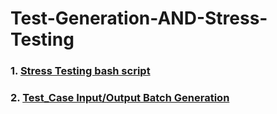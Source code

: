 # Test-Generation-AND-Stress-Testing

### 1. [Stress Testing bash script](STRESS%20TESTER/)

### 2. [Test_Case Input/Output Batch Generation](TEST%20GEN/)
